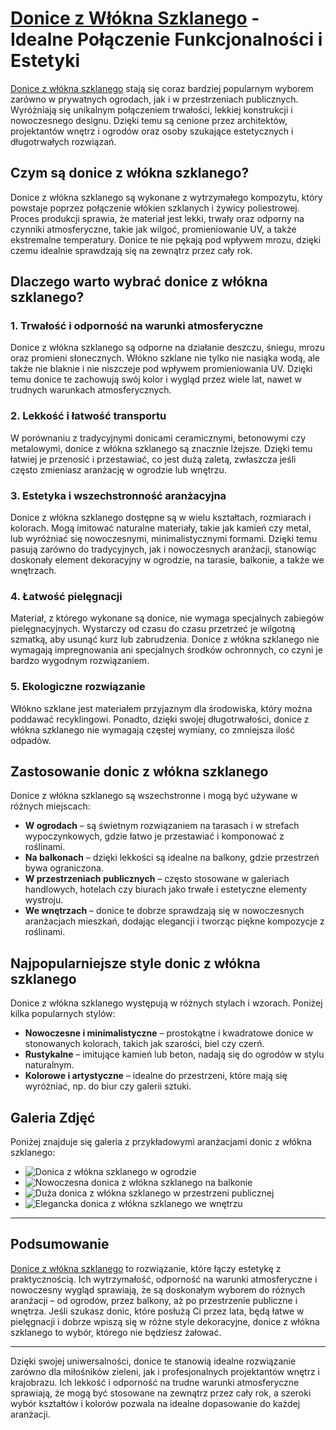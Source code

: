 # [Donice z Włókna Szklanego](https://cermaxdonice.com/Fiberglass-c20) - Idealne Połączenie Funkcjonalności i Estetyki

[Donice z włókna szklanego](https://cermaxdonice.com/Fiberglass-c20) stają się coraz bardziej popularnym wyborem zarówno w prywatnych ogrodach, jak i w przestrzeniach publicznych. Wyróżniają się unikalnym połączeniem trwałości, lekkiej konstrukcji i nowoczesnego designu. Dzięki temu są cenione przez architektów, projektantów wnętrz i ogrodów oraz osoby szukające estetycznych i długotrwałych rozwiązań.

## Czym są donice z włókna szklanego?

Donice z włókna szklanego są wykonane z wytrzymałego kompozytu, który powstaje poprzez połączenie włókien szklanych i żywicy poliestrowej. Proces produkcji sprawia, że materiał jest lekki, trwały oraz odporny na czynniki atmosferyczne, takie jak wilgoć, promieniowanie UV, a także ekstremalne temperatury. Donice te nie pękają pod wpływem mrozu, dzięki czemu idealnie sprawdzają się na zewnątrz przez cały rok. 

## Dlaczego warto wybrać donice z włókna szklanego?

### 1. Trwałość i odporność na warunki atmosferyczne
Donice z włókna szklanego są odporne na działanie deszczu, śniegu, mrozu oraz promieni słonecznych. Włókno szklane nie tylko nie nasiąka wodą, ale także nie blaknie i nie niszczeje pod wpływem promieniowania UV. Dzięki temu donice te zachowują swój kolor i wygląd przez wiele lat, nawet w trudnych warunkach atmosferycznych.

### 2. Lekkość i łatwość transportu
W porównaniu z tradycyjnymi donicami ceramicznymi, betonowymi czy metalowymi, donice z włókna szklanego są znacznie lżejsze. Dzięki temu łatwiej je przenosić i przestawiać, co jest dużą zaletą, zwłaszcza jeśli często zmieniasz aranżację w ogrodzie lub wnętrzu.

### 3. Estetyka i wszechstronność aranżacyjna
Donice z włókna szklanego dostępne są w wielu kształtach, rozmiarach i kolorach. Mogą imitować naturalne materiały, takie jak kamień czy metal, lub wyróżniać się nowoczesnymi, minimalistycznymi formami. Dzięki temu pasują zarówno do tradycyjnych, jak i nowoczesnych aranżacji, stanowiąc doskonały element dekoracyjny w ogrodzie, na tarasie, balkonie, a także we wnętrzach.

### 4. Łatwość pielęgnacji
Materiał, z którego wykonane są donice, nie wymaga specjalnych zabiegów pielęgnacyjnych. Wystarczy od czasu do czasu przetrzeć je wilgotną szmatką, aby usunąć kurz lub zabrudzenia. Donice z włókna szklanego nie wymagają impregnowania ani specjalnych środków ochronnych, co czyni je bardzo wygodnym rozwiązaniem.

### 5. Ekologiczne rozwiązanie
Włókno szklane jest materiałem przyjaznym dla środowiska, który można poddawać recyklingowi. Ponadto, dzięki swojej długotrwałości, donice z włókna szklanego nie wymagają częstej wymiany, co zmniejsza ilość odpadów.

## Zastosowanie donic z włókna szklanego

Donice z włókna szklanego są wszechstronne i mogą być używane w różnych miejscach:
- **W ogrodach** – są świetnym rozwiązaniem na tarasach i w strefach wypoczynkowych, gdzie łatwo je przestawiać i komponować z roślinami.
- **Na balkonach** – dzięki lekkości są idealne na balkony, gdzie przestrzeń bywa ograniczona.
- **W przestrzeniach publicznych** – często stosowane w galeriach handlowych, hotelach czy biurach jako trwałe i estetyczne elementy wystroju.
- **We wnętrzach** – donice te dobrze sprawdzają się w nowoczesnych aranżacjach mieszkań, dodając elegancji i tworząc piękne kompozycje z roślinami.

## Najpopularniejsze style donic z włókna szklanego

Donice z włókna szklanego występują w różnych stylach i wzorach. Poniżej kilka popularnych stylów:
- **Nowoczesne i minimalistyczne** – prostokątne i kwadratowe donice w stonowanych kolorach, takich jak szarości, biel czy czerń.
- **Rustykalne** – imitujące kamień lub beton, nadają się do ogrodów w stylu naturalnym.
- **Kolorowe i artystyczne** – idealne do przestrzeni, które mają się wyróżniać, np. do biur czy galerii sztuki.

## Galeria Zdjęć

Poniżej znajduje się galeria z przykładowymi aranżacjami donic z włókna szklanego:

- ![Donica z włókna szklanego w ogrodzie](https://cermaxdonice.com/images/gz125/0-1000/DONICA-Z-WLOKNA-SZKLANEGO-BIALA-POLYSK-h-85-41-41-KWADRAT-MROZOODPORNA_%5B799%5D_1200.jpg)
- ![Nowoczesna donica z włókna szklanego na balkonie](https://cermaxdonice.com/images/gz125/0-1000/DONICA-Z-WLOKNA-SZKLANEGO-BIALA-POLYSK-h-85-41-41-KWADRAT-MROZOODPORNA_%5B800%5D_480.jpg)
- ![Duża donica z włókna szklanego w przestrzeni publicznej](https://cermaxdonice.com/images/gz125/0-1000/DONICA-Z-WLOKNA-SZKLANEGO-BIALA-POLYSK-h-85-41-41-KWADRAT-MROZOODPORNA_%5B801%5D_480.jpg)
- ![Elegancka donica z włókna szklanego we wnętrzu](https://cermaxdonice.com/images/gz125/0-1000/DONICA-Z-WLOKNA-SZKLANEGO-BIALA-POLYSK-h-85-41-41-KWADRAT-MROZOODPORNA_%5B802%5D_1200.jpg)


---

## Podsumowanie

[Donice z włókna szklanego](https://cermaxdonice.com/Fiberglass-c20) to rozwiązanie, które łączy estetykę z praktycznością. Ich wytrzymałość, odporność na warunki atmosferyczne i nowoczesny wygląd sprawiają, że są doskonałym wyborem do różnych aranżacji – od ogrodów, przez balkony, aż po przestrzenie publiczne i wnętrza. Jeśli szukasz donic, które posłużą Ci przez lata, będą łatwe w pielęgnacji i dobrze wpiszą się w różne style dekoracyjne, donice z włókna szklanego to wybór, którego nie będziesz żałować.

---

Dzięki swojej uniwersalności, donice te stanowią idealne rozwiązanie zarówno dla miłośników zieleni, jak i profesjonalnych projektantów wnętrz i krajobrazu. Ich lekkość i odporność na trudne warunki atmosferyczne sprawiają, że mogą być stosowane na zewnątrz przez cały rok, a szeroki wybór kształtów i kolorów pozwala na idealne dopasowanie do każdej aranżacji.
